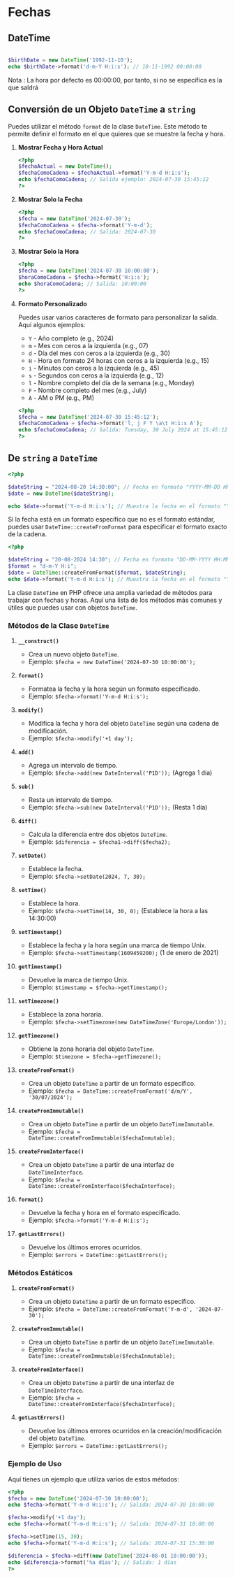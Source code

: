 # Fechas


## DateTime

```php

$birthDate = new DateTime('1992-11-10');
echo $birthDate->format('d-m-Y H:i:s'); // 10-11-1992 00:00:00

```

Nota : La hora por defecto es 00:00:00, por tanto, si no se especifica es la que saldrá

## Conversión de un Objeto `DateTime` a `string`

Puedes utilizar el método `format` de la clase `DateTime`. 
Este método te permite definir el formato en el que quieres que se muestre la fecha y hora.

1. **Mostrar Fecha y Hora Actual**

   ```php
   <?php
   $fechaActual = new DateTime();
   $fechaComoCadena = $fechaActual->format('Y-m-d H:i:s');
   echo $fechaComoCadena; // Salida ejemplo: 2024-07-30 15:45:12
   ?>
   ```

2. **Mostrar Solo la Fecha**

   ```php
   <?php
   $fecha = new DateTime('2024-07-30');
   $fechaComoCadena = $fecha->format('Y-m-d');
   echo $fechaComoCadena; // Salida: 2024-07-30
   ?>
   ```

3. **Mostrar Solo la Hora**

   ```php
   <?php
   $fecha = new DateTime('2024-07-30 10:00:00');
   $horaComoCadena = $fecha->format('H:i:s');
   echo $horaComoCadena; // Salida: 10:00:00
   ?>
   ```

4. **Formato Personalizado**

   Puedes usar varios caracteres de formato para personalizar la salida. Aquí algunos ejemplos:

   - `Y` - Año completo (e.g., 2024)
   - `m` - Mes con ceros a la izquierda (e.g., 07)
   - `d` - Día del mes con ceros a la izquierda (e.g., 30)
   - `H` - Hora en formato 24 horas con ceros a la izquierda (e.g., 15)
   - `i` - Minutos con ceros a la izquierda (e.g., 45)
   - `s` - Segundos con ceros a la izquierda (e.g., 12)
   - `l` - Nombre completo del día de la semana (e.g., Monday)
   - `F` - Nombre completo del mes (e.g., July)
   - `A` - AM o PM (e.g., PM)
  
   

   ```php
   <?php
   $fecha = new DateTime('2024-07-30 15:45:12');
   $fechaComoCadena = $fecha->format('l, j F Y \a\t H:i:s A');
   echo $fechaComoCadena; // Salida: Tuesday, 30 July 2024 at 15:45:12 PM
   ?>
   ```
## De `string` a `DateTime`


```php
<?php

$dateString = "2024-08-20 14:30:00"; // Fecha en formato "YYYY-MM-DD HH:MM:SS"
$date = new DateTime($dateString);

echo $date->format('Y-m-d H:i:s'); // Muestra la fecha en el formato "YYYY-MM-DD HH:MM:SS"
```


Si la fecha está en un formato específico que no es el formato estándar, puedes usar `DateTime::createFromFormat` para especificar el formato exacto de la cadena.

```php
<?php

$dateString = "20-08-2024 14:30"; // Fecha en formato "DD-MM-YYYY HH:MM"
$format = "d-m-Y H:i";
$date = DateTime::createFromFormat($format, $dateString);
echo $date->format('Y-m-d H:i:s'); // Muestra la fecha en el formato "YYYY-MM-DD HH:MM:SS"

```

La clase `DateTime` en PHP ofrece una amplia variedad de métodos para trabajar con fechas y horas. Aquí una lista de los métodos más comunes y útiles que puedes usar con objetos `DateTime`.

### Métodos de la Clase `DateTime`

1. **`__construct()`**
   - Crea un nuevo objeto `DateTime`.
   - Ejemplo: `$fecha = new DateTime('2024-07-30 10:00:00');`

2. **`format()`**
   - Formatea la fecha y la hora según un formato especificado.
   - Ejemplo: `$fecha->format('Y-m-d H:i:s');`

3. **`modify()`**
   - Modifica la fecha y hora del objeto `DateTime` según una cadena de modificación.
   - Ejemplo: `$fecha->modify('+1 day');`

4. **`add()`**
   - Agrega un intervalo de tiempo.
   - Ejemplo: `$fecha->add(new DateInterval('P1D'));` (Agrega 1 día)

5. **`sub()`**
   - Resta un intervalo de tiempo.
   - Ejemplo: `$fecha->sub(new DateInterval('P1D'));` (Resta 1 día)

6. **`diff()`**
   - Calcula la diferencia entre dos objetos `DateTime`.
   - Ejemplo: `$diferencia = $fecha1->diff($fecha2);`

7. **`setDate()`**
   - Establece la fecha.
   - Ejemplo: `$fecha->setDate(2024, 7, 30);`

8. **`setTime()`**
   - Establece la hora.
   - Ejemplo: `$fecha->setTime(14, 30, 0);` (Establece la hora a las 14:30:00)

9. **`setTimestamp()`**
   - Establece la fecha y la hora según una marca de tiempo Unix.
   - Ejemplo: `$fecha->setTimestamp(1609459200);` (1 de enero de 2021)

10. **`getTimestamp()`**
    - Devuelve la marca de tiempo Unix.
    - Ejemplo: `$timestamp = $fecha->getTimestamp();`

11. **`setTimezone()`**
    - Establece la zona horaria.
    - Ejemplo: `$fecha->setTimezone(new DateTimeZone('Europe/London'));`

12. **`getTimezone()`**
    - Obtiene la zona horaria del objeto `DateTime`.
    - Ejemplo: `$timezone = $fecha->getTimezone();`

13. **`createFromFormat()`**
    - Crea un objeto `DateTime` a partir de un formato específico.
    - Ejemplo: `$fecha = DateTime::createFromFormat('d/m/Y', '30/07/2024');`

14. **`createFromImmutable()`**
    - Crea un objeto `DateTime` a partir de un objeto `DateTimeImmutable`.
    - Ejemplo: `$fecha = DateTime::createFromImmutable($fechaInmutable);`

15. **`createFromInterface()`**
    - Crea un objeto `DateTime` a partir de una interfaz de `DateTimeInterface`.
    - Ejemplo: `$fecha = DateTime::createFromInterface($fechaInterface);`

16. **`format()`**
    - Devuelve la fecha y hora en el formato especificado.
    - Ejemplo: `$fecha->format('Y-m-d H:i:s');`

17. **`getLastErrors()`**
    - Devuelve los últimos errores ocurridos.
    - Ejemplo: `$errors = DateTime::getLastErrors();`

### Métodos Estáticos

1. **`createFromFormat()`**
   - Crea un objeto `DateTime` a partir de un formato específico.
   - Ejemplo: `$fecha = DateTime::createFromFormat('Y-m-d', '2024-07-30');`

2. **`createFromImmutable()`**
   - Crea un objeto `DateTime` a partir de un objeto `DateTimeImmutable`.
   - Ejemplo: `$fecha = DateTime::createFromImmutable($fechaInmutable);`

3. **`createFromInterface()`**
   - Crea un objeto `DateTime` a partir de una interfaz de `DateTimeInterface`.
   - Ejemplo: `$fecha = DateTime::createFromInterface($fechaInterface);`

4. **`getLastErrors()`**
   - Devuelve los últimos errores ocurridos en la creación/modificación del objeto `DateTime`.
   - Ejemplo: `$errors = DateTime::getLastErrors();`

### Ejemplo de Uso

Aquí tienes un ejemplo que utiliza varios de estos métodos:

```php
<?php
$fecha = new DateTime('2024-07-30 10:00:00');
echo $fecha->format('Y-m-d H:i:s'); // Salida: 2024-07-30 10:00:00

$fecha->modify('+1 day');
echo $fecha->format('Y-m-d H:i:s'); // Salida: 2024-07-31 10:00:00

$fecha->setTime(15, 30);
echo $fecha->format('Y-m-d H:i:s'); // Salida: 2024-07-31 15:30:00

$diferencia = $fecha->diff(new DateTime('2024-08-01 10:00:00'));
echo $diferencia->format('%a días'); // Salida: 1 días
?>
```
